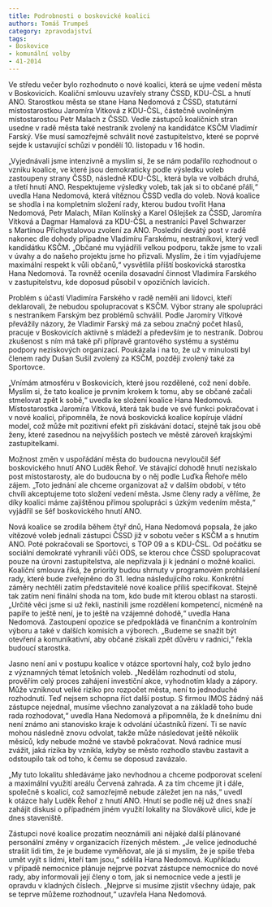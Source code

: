 ```yaml
---
title: Podrobnosti o boskovické koalici
authors: Tomáš Trumpeš
category: zpravodajství
tags:
- Boskovice
- komunální volby
- 41-2014 
---
```


Ve středu večer bylo rozhodnuto o nové koalici, která se ujme vedení města v Boskovicích. Koaliční smlouvu uzavřely strany ČSSD, KDU-ČSL a hnutí ANO. Starostkou města se stane Hana Nedomová z ČSSD, statutární místostarostkou Jaromíra Vítková z KDU-ČSL, částečně uvolněným místostarostou Petr Malach z ČSSD. Vedle zástupců koaličních stran usedne v radě města také nestraník zvolený na kandidátce KSČM Vladimír Farský. Vše musí samozřejmě schválit nové zastupitelstvo, které se poprvé sejde k ustavující schůzi v pondělí 10. listopadu v 16 hodin.

„Vyjednávali jsme intenzivně a myslím si, že se nám podařilo rozhodnout o vzniku koalice, ve které jsou demokraticky podle výsledku voleb zastoupeny strany ČSSD, následně KDU-ČSL, která byla ve volbách druhá, a třetí hnutí ANO. Respektujeme výsledky voleb, tak jak si to občané přáli,“ uvedla Hana Nedomová, která vítěznou ČSSD vedla do voleb. Nová koalice se shodla i na kompletním složení rady, kterou budou tvořit Hana Nedomová, Petr Malach, Milan Kolínský a Karel Ošlejšek za ČSSD, Jaromíra Vítková a Dagmar Hamalová za KDU-ČSL a nestraníci Pavel Schwarzer s Martinou Přichystalovou zvolení za ANO. Poslední devátý post v radě nakonec dle dohody připadne Vladimíru Farskému, nestraníkovi, který vedl kandidátku KSČM. „Občané mu vyjádřili velkou podporu, takže jsme to vzali v úvahy a do našeho projektu jsme ho přizvali. Myslím, že i tím vyjadřujeme maximální respekt k vůli občanů,“ vysvětlila příští boskovická starostka Hana Nedomová. Ta rovněž ocenila dosavadní činnost Vladimíra Farského v zastupitelstvu, kde doposud působil v opozičních lavicích. 

Problém s účastí Vladimíra Farského v radě neměli ani lidovci, kteří deklarovali, že nebudou spolupracovat s KSČM. Výbor strany ale spolupráci s nestraníkem Farským bez problémů schválil. Podle Jaromíry Vítkové převážily názory, že Vladimír Farský má za sebou značný počet hlasů, pracuje v Boskovicích aktivně s mládeží a především je to nestraník. Dobrou zkušenost s ním má také při přípravě grantového systému a systému podpory neziskových organizací. Poukázala i na to, že už v minulosti byl členem rady Dušan Sušil zvolený za KSČM, později zvolený také za Sportovce.

„Vnímám atmosféru v Boskovicích, které jsou rozdělené, což není dobře. Myslím si, že tato koalice je prvním krokem k tomu, aby se občané začali stmelovat zpět k sobě,“ uvedla ke složení koalice Hana Nedomová. Místostarostka Jaromíra Vítková, která tak bude ve své funkci pokračovat i v nové koalici, připomněla, že nová boskovická koalice kopíruje vládní model, což může mít pozitivní efekt při získávání dotací, stejně tak jsou obě ženy, které zasednou na nejvyšších postech ve městě zároveň krajskými zastupitelkami.

Možnost změn v uspořádání města do budoucna nevyloučil šéf boskovického hnutí ANO Luděk Řehoř. Ve stávající dohodě hnutí nezískalo post místostarosty, ale do budoucna by o něj podle Luďka Řehoře mělo zájem. „Toto jednání ale chceme organizovat až v dalším období, v této chvíli akceptujeme toto složení vedení města. Jsme členy rady a věříme, že díky koalici máme zajištěnou přímou spolupráci s úzkým vedením města,“ vyjádřil se šéf boskovického hnutí ANO.

Nová koalice se zrodila během čtyř dnů, Hana Nedomová popsala, že jako vítězové voleb jednali zástupci ČSSD již v sobotu večer s KSČM a s hnutím ANO. Poté pokračovali se Sportovci, s TOP 09 a s KDU-ČSL. Od počátku se sociální demokraté vyhranili vůči ODS, se kterou chce ČSSD spolupracovat pouze na úrovni zastupitelstva, ale nepřizvala ji k jednání o možné koalici.
Koaliční smlouva říká, že priority budou shrnuty v programovém prohlášení rady, které bude zveřejněno do 31. ledna následujícího roku. Konkrétní záměry nechtěli zatím představitelé nové koalice příliš specifikovat. Stejně tak zatím není finální shoda na tom, kdo bude mít kterou oblast na starosti. „Určité věci jsme si už řekli, nastínili jsme rozdělení kompetencí, nicméně na papíře to ještě není, je to ještě na vzájemné dohodě,“ uvedla Hana Nedomová. Zastoupení opozice se předpokládá ve finančním a kontrolním výboru a také v dalších komisích a výborech. „Budeme se snažit být otevření a komunikativní, aby občané získali zpět důvěru v radnici,“ řekla budoucí starostka.

Jasno není ani v postupu koalice v otázce sportovní haly, což bylo jedno z významných témat letošních voleb. „Nedělám rozhodnutí od stolu, prověřím celý proces zahájení investiční akce, vyhodnotím klady a zápory. Může vzniknout velké riziko pro rozpočet města, není to jednoduché rozhodnutí. Teď nejsem schopna říct další postup. S firmou IMOS žádný náš zástupce nejednal, musíme všechno zanalyzovat a na základě toho bude rada rozhodovat,“ uvedla Hana Nedomová a připomněla, že k dnešnímu dni není známo ani stanovisko kraje k odvolání účastníků řízení. Ti se navíc mohou následně znovu odvolat, takže může následovat ještě několik měsíců, kdy nebude možné ve stavbě pokračovat. Nová radnice musí zvážit, jaká rizika by vznikla, kdyby se město rozhodlo stavbu zastavit a odstoupilo tak od toho, k čemu se doposud zavázalo.

„My tuto lokalitu shledáváme jako nevhodnou a chceme podporovat scelení a maximální využití areálu Červená zahrada. A za tím chceme jít i dále, společně s koalicí, což samozřejmě nebude záležet jen na nás,“ uvedl k otázce haly Luděk Řehoř z hnutí ANO. Hnutí se podle něj už dnes snaží zahájit diskusi o případném jiném využití lokality na Slovákově ulici, kde je dnes staveniště.

Zástupci nové koalice prozatím neoznámili ani nějaké další plánované personální změny v organizacích řízených městem. „Je velice jednoduché strašit lidi tím, že je budeme vyměňovat, ale já si myslím, že je spíše třeba umět vyjít s lidmi, kteří tam jsou,“ sdělila Hana Nedomová. Kupříkladu v případě nemocnice plánuje nejprve pozvat zástupce nemocnice do nové rady, aby informovali její členy o tom, jak si nemocnice vede a jestli je opravdu v kladných číslech. „Nejprve si musíme zjistit všechny údaje, pak se teprve můžeme rozhodnout,“ uzavřela Hana Nedomová.
